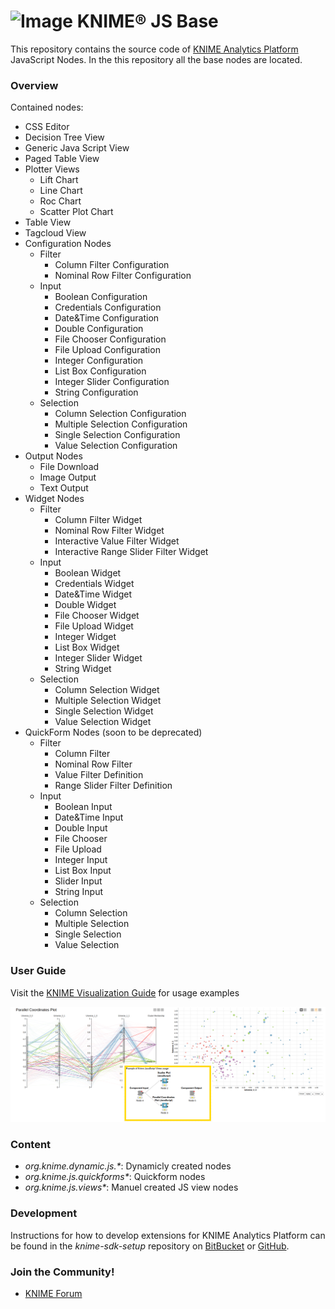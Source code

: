 # ![Image](https://www.knime.com/files/knime_logo_github_40x40_4layers.png) KNIME® JS Base
This repository contains the source code of [KNIME Analytics Platform](http://www.knime.org) JavaScript Nodes. In the this repository all the base nodes are located.

### Overview
Contained nodes:

* CSS Editor
* Decision Tree View
* Generic Java Script View
* Paged Table View
* Plotter Views
  * Lift Chart
  * Line Chart
  * Roc Chart
  * Scatter Plot Chart
* Table View
* Tagcloud View
* Configuration Nodes
    * Filter
        * Column Filter Configuration
        * Nominal Row Filter Configuration
    * Input
        * Boolean Configuration
        * Credentials Configuration
        * Date&Time Configuration
        * Double Configuration
        * File Chooser Configuration
        * File Upload Configuration
        * Integer Configuration
        * List Box Configuration
        * Integer Slider Configuration
        * String Configuration
    * Selection
        * Column Selection Configuration
        * Multiple Selection Configuration
        * Single Selection Configuration
        * Value Selection Configuration
* Output Nodes 
    * File Download
    * Image Output
    * Text Output
* Widget Nodes
    * Filter
        * Column Filter Widget
        * Nominal Row Filter Widget
        * Interactive Value Filter Widget
        * Interactive Range Slider Filter Widget
    * Input
        * Boolean Widget
        * Credentials Widget
        * Date&Time Widget
        * Double Widget
        * File Chooser Widget
        * File Upload Widget
        * Integer Widget
        * List Box Widget
        * Integer Slider Widget
        * String Widget
    * Selection
        * Column Selection Widget
        * Multiple Selection Widget
        * Single Selection Widget
        * Value Selection Widget
* QuickForm Nodes (soon to be deprecated)
    * Filter
        * Column Filter
        * Nominal Row Filter
        * Value Filter Definition
        * Range Slider Filter Definition
    * Input
        * Boolean Input
        * Date&Time Input
        * Double Input
        * File Chooser
        * File Upload
        * Integer Input
        * List Box Input
        * Slider Input
        * String Input
    * Selection
        * Column Selection
        * Multiple Selection
        * Single Selection
        * Value Selection

    

### User Guide
Visit the [KNIME Visualization Guide](https://www.knime.com/nodeguide/visualization/javascript) for usage examples

![Workflow Screenshot](JavaScriptViewsExamplePlot.png)

### Content

* _org.knime.dynamic.js.*_: Dynamicly created nodes
* _org.knime.js.quickforms*_: Quickform nodes
* _org.knime.js.views*_: Manuel created JS view nodes

### Development
Instructions for how to develop extensions for KNIME Analytics Platform can be found in the _knime-sdk-setup_ repository on [BitBucket](https://bitbucket.org/KNIME/knime-sdk-setup) or [GitHub](http://github.com/knime/knime-sdk-setup).

### Join the Community!
* [KNIME Forum](https://tech.knime.org/forum)